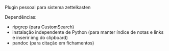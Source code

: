 Plugin pessoal para sistema zettelkasten

Dependências:
- ripgrep (para CustomSearch)
- instalação independente de Python (para manter índice de notas e links e inserir img do clipboard)
- pandoc (para citação em fichamentos)



